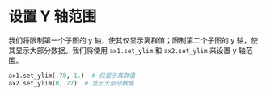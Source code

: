 # 设置 Y 轴范围

我们将限制第一个子图的 y 轴，使其仅显示离群值；限制第二个子图的 y 轴，使其显示大部分数据。我们将使用 `ax1.set_ylim` 和 `ax2.set_ylim` 来设置 y 轴范围。

```python
ax1.set_ylim(.78, 1.)  # 仅显示离群值
ax2.set_ylim(0,.22)  # 显示大部分数据
```
